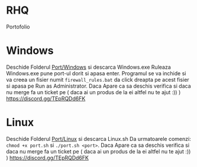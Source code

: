 # RHQ
Portofolio


# Windows

Deschide Folderul [Port/Windows](https://github.com/Jadify-eu/RHQ/tree/main/Port/Windows) si descarca Windows.exe 
Ruleaza Windows.exe pune port-ul dorit si apasa enter. Programul se va inchide si va creea un fisier numit ``firewall_rules.bat`` da click dreapta pe acest fisier si apasa pe Run as Administrator. Daca Apare ca sa deschis verifica si daca nu merge fa un ticket pe ( daca ai un produs de la ei altfel nu te ajut :)) ) https://discord.gg/TEpRQDd6FK

# Linux

Deschide Folderul [Port/Linux](https://github.com/Jadify-eu/RHQ/tree/main/Port/Linux) si descarca Linux.sh
Da urmatoarele comenzi: ``chmod +x port.sh`` si ``./port.sh <port>``. Daca Apare ca sa deschis verifica si daca nu merge fa un ticket pe ( daca ai un produs de la ei altfel nu te ajut :)) ) https://discord.gg/TEpRQDd6FK
